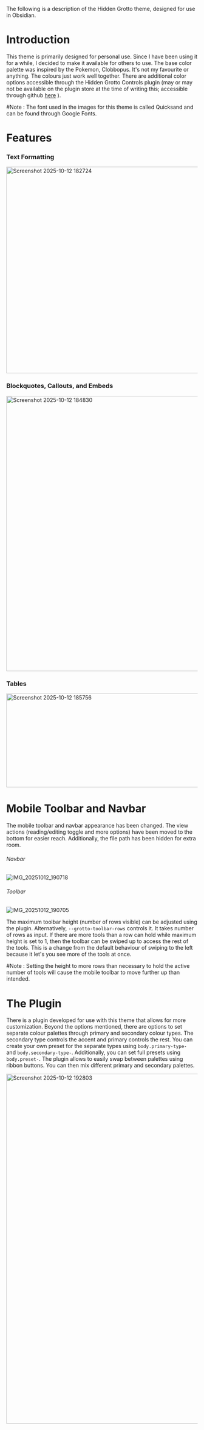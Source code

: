 
The following is a description of the Hidden Grotto theme, designed for use in Obsidian. 



# Introduction
This theme is primarily designed for personal use. Since I have been using it for a while, I decided to make it available for others to use. The base color palette was inspired by the Pokemon, Clobbopus. It's not my favourite or anything. The colours just work well together. There are additional color options accessible through the Hidden Grotto Controls plugin (may or may not be available on the plugin store at the time of writing this; accessible through github [here](https://github.com/HotAndCold245/Hidden-Grotto-Controls) ). 

#Note : The font used in the images for this theme is called Quicksand and can be found through Google Fonts. 

# Features
### Text Formatting

<img width="1934" height="544" alt="Screenshot 2025-10-12 182724" src="https://github.com/user-attachments/assets/e21353d6-1ae0-49db-8eb3-c9f38a7b0c31" />

### Blockquotes, Callouts, and Embeds

<img width="1949" height="725" alt="Screenshot 2025-10-12 184830" src="https://github.com/user-attachments/assets/b39c8c44-9041-446f-bd61-12cceaba1c29" />

### Tables

<img width="1822" height="247" alt="Screenshot 2025-10-12 185756" src="https://github.com/user-attachments/assets/756c3662-80c4-42ae-8332-76f166934af3" />

# Mobile Toolbar and Navbar
The mobile toolbar and navbar appearance has been changed. The view actions (reading/editing toggle and more options) have been moved to the bottom for easier reach. Additionally, the file path has been hidden for extra room. 

###### Navbar

![IMG_20251012_190718](https://github.com/user-attachments/assets/dc5d2787-2525-4cf6-ab99-0a3d25087a87)

###### Toolbar

![IMG_20251012_190705](https://github.com/user-attachments/assets/7605f2ed-cb03-4fdd-b1c6-9a1904270d95)

The maximum toolbar height (number of rows visible) can be adjusted using the plugin. Alternatively, `--grotto-toolbar-rows` controls it. It takes number of rows as input. If there are more tools than a row can hold while maximum height is set to 1, then the toolbar can be swiped up to access the rest of the tools. This is a change from the default behaviour of swiping to the left because it let's you see more of the tools at once. 

#Note : Setting the height to more rows than necessary to hold the active number of tools will cause the mobile toolbar to move further up than intended. 

# The Plugin
There is a plugin developed for use with this theme that allows for more customization. Beyond the options mentioned, there are options to set separate colour palettes through primary and secondary colour types. The secondary type controls the accent and primary controls the rest. You can create your own preset for the separate types using `body.primary-type-` and `body.secondary-type-`. Additionally, you can set full presets using `body.preset-`.  The plugin allows to easily swap between palettes using ribbon buttons. You can then mix different primary and secondary palettes. 

<img width="1205" height="922" alt="Screenshot 2025-10-12 192803" src="https://github.com/user-attachments/assets/4be5de19-b730-452c-8b5c-31fc390b7455" />
